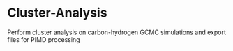 # Cluster-Analysis
Perform cluster analysis on carbon-hydrogen GCMC simulations and export files for PIMD processing
